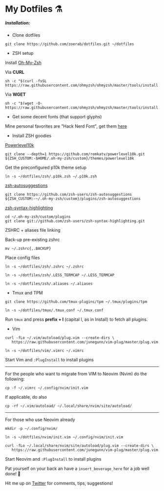 # My Dotfiles ⚗

##### Installation:

* Clone dotfiles
```
git clone https://github.com/zoerab/dotfiles.git ~/dotfiles
```
* ZSH setup

Install [Oh-My-Zsh](https://github.com/ohmyzsh/ohmyzsh)

Via **CURL**

```
sh -c "$(curl -fsSL https://raw.githubusercontent.com/ohmyzsh/ohmyzsh/master/tools/install.sh)"
```

Via **WGET**

```
sh -c "$(wget -O- https://raw.githubusercontent.com/ohmyzsh/ohmyzsh/master/tools/install.sh)"
```

* Get some decent fonts (that support glyphs)

Mine personal favorites are "Hack Nerd Font", get them [here](https://www.nerdfonts.com/font-downloads)

* Install ZSH goodies


[Powerlevel10k](https://github.com/romkatv/powerlevel10k)

```
git clone --depth=1 https://github.com/romkatv/powerlevel10k.git ${ZSH_CUSTOM:-$HOME/.oh-my-zsh/custom}/themes/powerlevel10k
```

Get the preconfigured p10k theme setup

```
ln -s ~/dotfiles/zsh/.p10k.zsh ~/.p10k.zsh
```

[zsh-autosuggestions](https://github.com/zsh-users/zsh-autosuggestions)

```
git clone https://github.com/zsh-users/zsh-autosuggestions ${ZSH_CUSTOM:-~/.oh-my-zsh/custom}/plugins/zsh-autosuggestions
```

[zsh-syntax-highlighting](https://github.com/mattjj/my-oh-my-zsh/tree/master/plugins/zsh-syntax-highlighting)

```
cd ~/.oh-my-zsh/custom/plugins
git clone git://github.com/zsh-users/zsh-syntax-highlighting.git
```

ZSHRC + aliases file linking

Back-up pre-existing zshrc

```
mv ~/.zshrc{,.BACKUP}
```

Place config files
```
ln -s ~/dotfiles/zsh/.zshrc ~/.zshrc
```

```
ln -s ~/dotfiles/zsh/.LESS_TERMCAP ~/.LESS_TERMCAP
```

```
ln -s ~/dotfiles/zsh/.aliases ~/.aliases
```


* Tmux and TPM
```
git clone https://github.com/tmux-plugins/tpm ~/.tmux/plugins/tpm
```
```
ln -s ~/dotfiles/tmux/.tmux.conf ~/.tmux.conf
```
Run `tmux` and press **prefix + I** (capital I, as in Install) to fetch all plugins.

* Vim
```
curl -fLo ~/.vim/autoload/plug.vim --create-dirs \
   https://raw.githubusercontent.com/junegunn/vim-plug/master/plug.vim
```
```
ln -s ~/dotfiles/vim/.vimrc ~/.vimrc
```
Start Vim and `:PlugInstall` to install plugins

---

For the people who want to migrate from VIM to Neovim (Nvim) do the following:

```
cp -f ~/.vimrc ~/.config/nvim/init.vim
```


If applicable, do also 

```
cp -rf ~/.vim/autoload/ ~/.local/share/nvim/site/autoload/
```

---

For those who use Neovim already

```
mkdir -p ~/.config/nvim/
```

```
ln -s ~/dotfiles/nvim/init.vim ~/.config/nvim/init.vim
```

```
curl -fLo ~/.local/share/nvim/site/autoload/plug.vim --create-dirs \
   https://raw.githubusercontent.com/junegunn/vim-plug/master/plug.vim
```

Start Neovim and `:PlugInstall` to install plugins


Pat yourself on your back an have a `insert_beverage_here` for a job well done! 🍻

Hit me up on [Twitter](https://twitter.com/zoerab) for comments, tips, suggestions!
